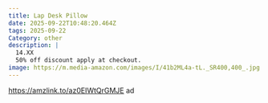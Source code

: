 ```yaml
---
title: Lap Desk Pillow
date: 2025-09-22T10:48:20.464Z
tags: 2025-09-22
Category: other
description: |
  14.XX 
  50% off discount apply at checkout.
image: https://m.media-amazon.com/images/I/41b2ML4a-tL._SR400,400_.jpg
---
```

https://amzlink.to/az0EIWtQrGMJE ad